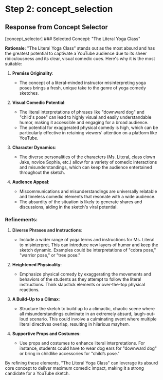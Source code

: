 # Step 2: concept_selection

## Response from Concept Selector

[concept_selector] ### Selected Concept: "The Literal Yoga Class"

**Rationale:**
"The Literal Yoga Class" stands out as the most absurd and has the greatest potential to captivate a YouTube audience due to its sheer ridiculousness and its clear, visual comedic cues. Here's why it is the most suitable:

1. **Premise Originality**:
   - The concept of a literal-minded instructor misinterpreting yoga poses brings a fresh, unique take to the genre of yoga comedy sketches.
 
2. **Visual Comedic Potential**:
   - The literal interpretations of phrases like "downward dog" and "child's pose" can lead to highly visual and easily understandable humor, making it accessible and engaging for a broad audience.
   - The potential for exaggerated physical comedy is high, which can be particularly effective in retaining viewers' attention on a platform like YouTube.

3. **Character Dynamics**:
   - The diverse personalities of the characters (Ms. Literal, class clown Jake, novice Sophia, etc.) allow for a variety of comedic interactions and misunderstandings, which can keep the audience entertained throughout the sketch.

4. **Audience Appeal**:
   - Miscommunications and misunderstandings are universally relatable and timeless comedic elements that resonate with a wide audience.
   - The absurdity of the situation is likely to generate shares and discussions, aiding in the sketch's viral potential.

### Refinements:
1. **Diverse Phrases and Instructions**:
   - Include a wider range of yoga terms and instructions for Ms. Literal to misinterpret. This can introduce new layers of humor and keep the sketch dynamic. Examples could be interpretations of "cobra pose," "warrior pose," or "tree pose."

2. **Heightened Physicality**:
   - Emphasize physical comedy by exaggerating the movements and behaviors of the students as they attempt to follow the literal instructions. Think slapstick elements or over-the-top physical reactions.

3. **A Build-Up to a Climax**:
   - Structure the sketch to build up to a climactic, chaotic scene where all misunderstandings culminate in an extremely absurd, laugh-out-loud scenario. This could involve a culminating event where multiple literal directives overlap, resulting in hilarious mayhem.

4. **Supportive Props and Costumes**:
   - Use props and costumes to enhance literal interpretations. For instance, students could have to wear dog ears for "downward dog" or bring in childlike accessories for "child’s pose."

By refining these elements, "The Literal Yoga Class" can leverage its absurd core concept to deliver maximum comedic impact, making it a strong candidate for a YouTube sketch.

